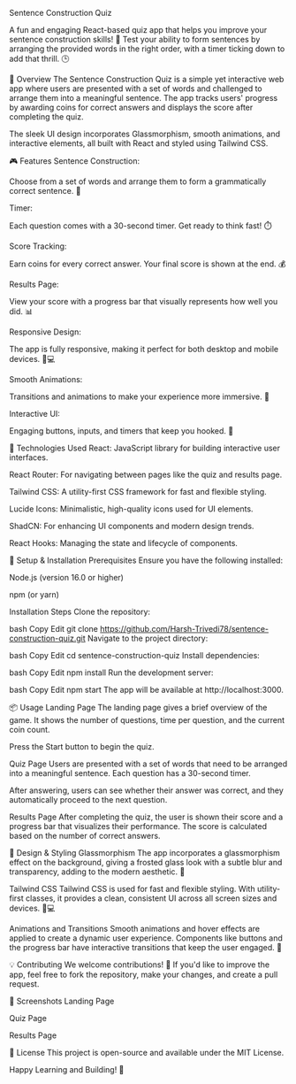 Sentence Construction Quiz

A fun and engaging React-based quiz app that helps you improve your sentence construction skills! 🌟
Test your ability to form sentences by arranging the provided words in the right order, with a timer ticking down to add that thrill. 🕒

📝 Overview
The Sentence Construction Quiz is a simple yet interactive web app where users are presented with a set of words and challenged to arrange them into a meaningful sentence. The app tracks users' progress by awarding coins for correct answers and displays the score after completing the quiz.

The sleek UI design incorporates Glassmorphism, smooth animations, and interactive elements, all built with React and styled using Tailwind CSS.

🎮 Features
Sentence Construction:

Choose from a set of words and arrange them to form a grammatically correct sentence. 🧩

Timer:

Each question comes with a 30-second timer. Get ready to think fast! ⏱️

Score Tracking:

Earn coins for every correct answer. Your final score is shown at the end. 💰

Results Page:

View your score with a progress bar that visually represents how well you did. 📊

Responsive Design:

The app is fully responsive, making it perfect for both desktop and mobile devices. 📱💻

Smooth Animations:

Transitions and animations to make your experience more immersive. 🌟

Interactive UI:

Engaging buttons, inputs, and timers that keep you hooked. 🎯

🔧 Technologies Used
React: JavaScript library for building interactive user interfaces.

React Router: For navigating between pages like the quiz and results page.

Tailwind CSS: A utility-first CSS framework for fast and flexible styling.

Lucide Icons: Minimalistic, high-quality icons used for UI elements.

ShadCN: For enhancing UI components and modern design trends.

React Hooks: Managing the state and lifecycle of components.

🚀 Setup & Installation
Prerequisites
Ensure you have the following installed:

Node.js (version 16.0 or higher)

npm (or yarn)

Installation Steps
Clone the repository:

bash
Copy
Edit
git clone https://github.com/Harsh-Trivedi78/sentence-construction-quiz.git
Navigate to the project directory:

bash
Copy
Edit
cd sentence-construction-quiz
Install dependencies:

bash
Copy
Edit
npm install
Run the development server:

bash
Copy
Edit
npm start
The app will be available at http://localhost:3000.

📦 Usage
Landing Page
The landing page gives a brief overview of the game. It shows the number of questions, time per question, and the current coin count.

Press the Start button to begin the quiz.

Quiz Page
Users are presented with a set of words that need to be arranged into a meaningful sentence. Each question has a 30-second timer.

After answering, users can see whether their answer was correct, and they automatically proceed to the next question.

Results Page
After completing the quiz, the user is shown their score and a progress bar that visualizes their performance. The score is calculated based on the number of correct answers.

🎨 Design & Styling
Glassmorphism
The app incorporates a glassmorphism effect on the background, giving a frosted glass look with a subtle blur and transparency, adding to the modern aesthetic. 🌿

Tailwind CSS
Tailwind CSS is used for fast and flexible styling. With utility-first classes, it provides a clean, consistent UI across all screen sizes and devices. 📱💻

Animations and Transitions
Smooth animations and hover effects are applied to create a dynamic user experience. Components like buttons and the progress bar have interactive transitions that keep the user engaged. 🎨

💡 Contributing
We welcome contributions! 🎉 If you'd like to improve the app, feel free to fork the repository, make your changes, and create a pull request.

📱 Screenshots
Landing Page

Quiz Page

Results Page

🤝 License
This project is open-source and available under the MIT License.

Happy Learning and Building! 🚀
